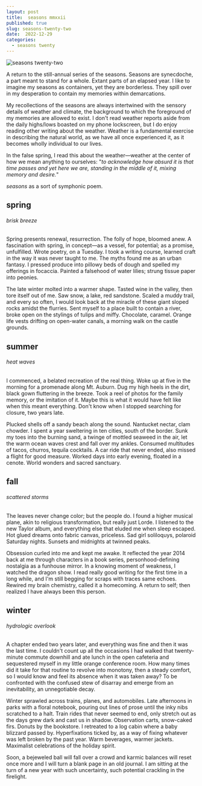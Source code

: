 ```yaml
---
layout: post
title:  seasons mmxxii
published: true
slug: seasons-twenty-two
date:  2022-12-29
categories:
  - seasons twenty
---
```


![seasons twenty-two]({{site.baseurl}}/images/seasons2022.jpg)

A return to the still-annual series of the seasons. Seasons are synecdoche, a part meant to stand for a whole. Extant parts of an elapsed year. I like to imagine my seasons as containers, yet they are borderless. They spill over in my desperation to contain my memories within demarcations. 

My recollections of the seasons are always intertwined with the sensory details of weather and climate, the background to which the foreground of my memories are allowed to exist. I don't read weather reports aside from the daily highs/lows boasted on my phone lockscreen, but I do enjoy reading other writing about the weather. Weather is a fundamental exercise in describing the natural world, as we have all once experienced it, as it becomes wholly individual to our lives. 

In the false spring, I read this about the weather—weather at the center of how we mean anything to ourselves: "*to acknowledge how absurd it is that time passes and yet here we are, standing in the middle of it, mixing memory and desire.*" 

*seasons* as a sort of symphonic poem. 

<!--more-->

## spring 
###### brisk breeze

Spring presents renewal, resurrection. The folly of hope, bloomed anew. A fascination with spring, in concept—as a vessel, for potential; as a promise, unfulfilled. Wrote poetry, on a Tuesday. I took a writing course, learned craft in the way it was never taught to me. The myths found me as an urban fantasy. I pressed produce into pillowy beds of dough and spelled my offerings in focaccia. Painted a falsehood of water lilies; strung tissue paper into peonies. 

The late winter molted into a warmer shape. Tasted wine in the valley, then tore itself out of me. Saw snow, a lake, red sandstone. Scaled a muddy trail, and every so often, I would look back at the miracle of these giant sloped rocks amidst the flurries. Sent myself to a place built to contain a river, broke open on the stylings of tulips and miffy. Chocolate, caramel. Orange life vests drifting on open-water canals, a morning walk on the castle grounds. 


## summer
###### heat waves

I commenced, a belated recreation of the real thing. Woke up at five in the morning for a promenade along Mt. Auburn. Dug my high heels in the dirt, black gown fluttering in the breeze. Took a reel of photos for the family memory, or the imitation of it. Maybe this is what it would have felt like when this meant everything. Don't know when I stopped searching for closure, two years late.

Plucked shells off a sandy beach along the sound. Nantucket nectar, clam chowder. I spent a year sweltering in ten cities, south of the border. Sunk my toes into the burning sand, a twinge of mottled seaweed in the air, let the warm ocean waves crest and fall over my ankles. Consumed multitudes of tacos, churros, tequila cocktails. A car ride that never ended, also missed a flight for good measure. Worked days into early evening, floated in a cenote. World wonders and sacred sanctuary. 


## **fall**
###### scattered storms

The leaves never change color; but the people do. I found a higher musical plane, akin to religious transformation, but really just Lorde. I listened to the new Taylor album, and everything else that eluded me when sleep escaped. Hot glued dreams onto fabric canvas, priceless. Sad girl soliloquys, polaroid Saturday nights. Sunsets and midnights at twinned peaks. 

Obsession curled into me and kept me awake. It reflected the year 2014 back at me through characters in a book series, personhood-defining nostalgia as a funhouse mirror. In a knowing moment of weakness, I watched the dragon show. I read really good writing for the first time in a long while, and I'm still begging for scraps with traces same echoes. Rewired my brain chemistry, called it a homecoming. A return to self; then realized I have always been this person.

## **winter**
###### hydrologic overlook

A chapter ended two years later, and everything was fine and then it was the last time. I couldn't count up all the occasions I had walked that twenty-minute commute downhill and ate lunch in the open cafeteria and sequestered myself in my little orange conference room. How many times did it take for that routine to revolve into monotony, then a steady comfort, so I would know and feel its absence when it was taken away? To be confronted with the confused stew of disarray and emerge from an inevitability, an unnegotiable decay. 

Winter sprawled across trains, planes, and automobiles. Late afternoons in parks with a floral notebook, pouring out lines of prose until the inky nibs scratched to a halt. Train rides that never seemed to end, only stretch out as the days grew dark and cast us in shadow. Observation carts, snow-caked firs. Donuts by the bookstore. I retreated to a log cabin where a baby blizzard passed by. Hyperfixations ticked by, as a way of fixing whatever was left broken by the past year. Warm beverages, warmer jackets. Maximalist celebrations of the holiday spirit.

Soon, a bejeweled ball will fall over a crowd and karmic balances will reset once more and I will turn a blank page in an old journal. I am sitting at the turn of a new year with such uncertainty, such potential crackling in the firelight.